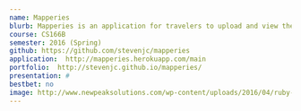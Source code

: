 ```yaml
---
name: Mapperies
blurb: Mapperies is an application for travelers to upload and view their pictures on a map. They can then see where they have traveled to by viewing where on the map these pictures were taken and can also decide on new places to go.
course: CS166B
semester: 2016 (Spring)
github: https://github.com/stevenjc/mapperies
application:  http://mapperies.herokuapp.com/main
portfolio:  http://stevenjc.github.io/mapperies/
presentation: #
bestbet: no
image: http://www.newpeaksolutions.com/wp-content/uploads/2016/04/ruby-on-rails.jpg
---
```

